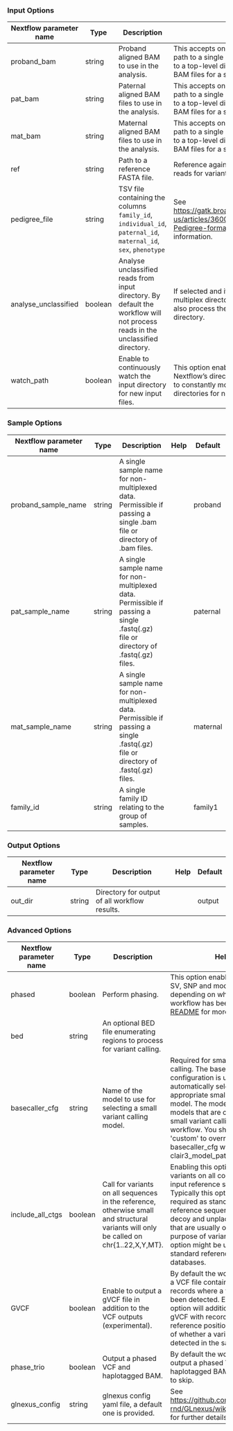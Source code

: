 ### Input Options

| Nextflow parameter name  | Type | Description | Help | Default |
|--------------------------|------|-------------|------|---------|
| proband_bam | string | Proband aligned BAM to use in the analysis. | This accepts one of two cases: (i) the path to a single BAM file; (ii) the path to a top-level directory containing BAM files for a single sample. |  |
| pat_bam | string | Paternal aligned BAM files to use in the analysis. | This accepts one of two cases: (i) the path to a single BAM file; (ii) the path to a top-level directory containing BAM files for a single sample. |  |
| mat_bam | string | Maternal aligned BAM files to use in the analysis. | This accepts one of two cases: (i) the path to a single BAM file; (ii) the path to a top-level directory containing BAM files for a single sample. |  |
| ref | string | Path to a reference FASTA file. | Reference against which to compare reads for variant calling. |  |
| pedigree_file | string | TSV file containing the columns `family_id`, `individual_id`, `paternal_id`, `maternal_id`, `sex`, `phenotype` | See https://gatk.broadinstitute.org/hc/en-us/articles/360035531972-PED-Pedigree-format for further information. |  |
| analyse_unclassified | boolean | Analyse unclassified reads from input directory. By default the workflow will not process reads in the unclassified directory. | If selected and if the input is a multiplex directory the workflow will also process the unclassified directory. | False |
| watch_path | boolean | Enable to continuously watch the input directory for new input files. | This option enables the use of Nextflow’s directory watching feature to constantly monitor input directories for new files. | False |


### Sample Options

| Nextflow parameter name  | Type | Description | Help | Default |
|--------------------------|------|-------------|------|---------|
| proband_sample_name | string | A single sample name for non-multiplexed data. Permissible if passing a single .bam file or directory of .bam files. |  | proband |
| pat_sample_name | string | A single sample name for non-multiplexed data. Permissible if passing a single .fastq(.gz) file or directory of .fastq(.gz) files. |  | paternal |
| mat_sample_name | string | A single sample name for non-multiplexed data. Permissible if passing a single .fastq(.gz) file or directory of .fastq(.gz) files. |  | maternal |
| family_id | string | A single family ID relating to the group of samples. |  | family1 |


### Output Options

| Nextflow parameter name  | Type | Description | Help | Default |
|--------------------------|------|-------------|------|---------|
| out_dir | string | Directory for output of all workflow results. |  | output |


### Advanced Options

| Nextflow parameter name  | Type | Description | Help | Default |
|--------------------------|------|-------------|------|---------|
| phased | boolean | Perform phasing. | This option enables phasing of SV, SNP and modifications, depending on which sub-workflow has been chosen; see [README](README.md#9-phasing-variants) for more details. | False |
| bed | string | An optional BED file enumerating regions to process for variant calling. |  |  |
| basecaller_cfg | string | Name of the model to use for selecting a small variant calling model. | Required for small variant calling. The basecaller configuration is used to automatically select the appropriate small variant calling model. The model list shows all models that are compatible for small variant calling with this workflow. You should select 'custom' to override the basecaller_cfg with clair3_model_path. | dna_r10.4.1_e8.2_400bps_sup@v4.3.0 |
| include_all_ctgs | boolean | Call for variants on all sequences in the reference, otherwise small and structural variants will only be called on chr{1..22,X,Y,MT}. | Enabling this option will call for variants on all contigs of the input reference sequence. Typically this option is not required as standard human reference sequences contain decoy and unplaced contigs that are usually omitted for the purpose of variant calling. This option might be useful for non-standard reference sequence databases. | False |
| GVCF | boolean | Enable to output a gVCF file in addition to the VCF outputs (experimental). | By default the workflow outputs a VCF file containing only records where a variant has been detected. Enabling this option will additionally output a gVCF with records spanning all reference positions regardless of whether a variant was detected in the sample. | True |
| phase_trio | boolean | Output a phased VCF and haplotagged BAM. | By default the workflow will output a phased VCF and haplotagged BAM, set to False to skip. | True |
| glnexus_config | string | glnexus config yaml file, a default one is provided. | See https://github.com/dnanexus-rnd/GLnexus/wiki/Configuration for further details. |  |


